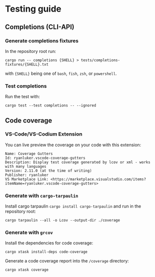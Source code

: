 # Testing guide

## Completions (CLI-API)

### Generate completions fixtures

In the repository root run:

`cargo run -- completions {SHELL} > tests/completions-fixtures/{SHELL}.txt`

with `{SHELL}` being one of `bash`, `fish`, `zsh`, or `powershell`.

### Test completions

Run the test with:

`cargo test --test completions -- --ignored`

## Code coverage

### VS-Code/VS-Codium Extension

You can live preview the coverage on your code with this extension:

```text
Name: Coverage Gutters
Id: ryanluker.vscode-coverage-gutters
Description: Display test coverage generated by lcov or xml - works with many languages
Version: 2.11.0 (at the time of writing)
Publisher: ryanluker
VS Marketplace Link: <https://marketplace.visualstudio.com/items?itemName=ryanluker.vscode-coverage-gutters>
```

### Generate with `cargo-tarpaulin`

Install cargo tarpaulin `cargo install cargo-tarpaulin` and run in the
repository root:

`cargo tarpaulin --all -o Lcov --output-dir ./coverage`

### Generate with `grcov`

Install the dependencies for code coverage:

`cargo xtask install-deps code-coverage`

Generate a code coverage report into the `/coverage` directory:

`cargo xtask coverage`
